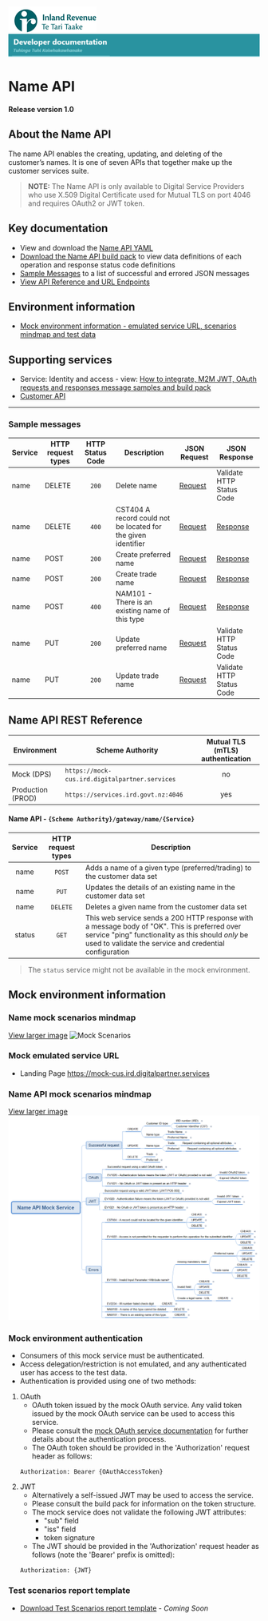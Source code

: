 
![IRD logo](../../Images/IRlogo.gif)
![Software Dev](../../Images/SoftwareDev.png)

# Name API 

#### Release version 1.0 

## About the Name API

The name API enables the creating, updating, and deleting of the customer’s names. It is one of seven APIs that together make up the customer services suite. 

>**NOTE:** The Name API is only available to Digital Service Providers who use X.509 Digital Certificate used for Mutual TLS on port 4046 and requires OAuth2 or JWT token.

## Key documentation

* View and download the [Name API YAML](Name%202020-09-30.yaml)
* [Download the Name API build pack](Build%20pack%20-%20Name%20API.pdf) to view data definitions of each operation and response status code definitions
* [Sample Messages](#Sample-Messages) to a list of successful and errored JSON messages 
* [View API Reference and URL Endpoints](#Name-API-REST-Reference)	

## Environment information

* [Mock environment information - emulated service URL, scenarios mindmap and test data](#mock-environment-information)

## Supporting services
* Service: Identity and access - view: [How to integrate, M2M JWT, OAuth requests and responses message samples and build pack](https://github.com/InlandRevenue/Gateway_Services-Access/tree/master/Identity%20and%20Access)
* [Customer API](../Customer%20API)

---

<a name="Sample-Messages"></a>
### Sample messages

| Service | HTTP request types | HTTP Status Code| Description | JSON Request | JSON Response | 
| -- | -- | :--: | -- | -- | -- | 
| name | DELETE | `200` | Delete name | [Request](sample%20messages/DELETE_200_name_Delete_name_request.json) | Validate HTTP Status Code | 
| name | DELETE | `400` | CST404 A record could not be located for the given identifier | [Request](sample%20messages/DELETE_400_name_CST404_record_could_not_be_located_request.json) | [Response](sample%20messages/DELETE_400_name_CST404_record_could_not_be_located_response.json) | 
| name | POST | `200` | Create preferred name | [Request](sample%20messages/POST_200_name_Create_preferred_name_request.json) | [Response](sample%20messages/POST_200_name_Create_preferred_name_response.json) | 
| name | POST | `200` | Create trade name | [Request](sample%20messages/POST_200_name_Create_trade_name_request.json) | [Response](sample%20messages/POST_200_name_Create_trade_name_response.json) | 
| name | POST | `400` | NAM101 - There is an existing name of this type | [Request](sample%20messages/POST_400_name_NAM101_existing_name_of_this_type_request.json) | [Response](sample%20messages/POST_400_name_NAM101_existing_name_of_this_type_response.json) | 
| name | PUT | `200` | Update preferred name | [Request](sample%20messages/PUT_200_name_Update_preferred_name_request.json) | Validate HTTP Status Code | 
| name | PUT | `200` | Update trade name | [Request](sample%20messages/PUT_200_name_Update_trade_name_request.json) | Validate HTTP Status Code | 

<a name="Name-API-REST-Reference"></a>
## Name API REST Reference

| Environment | Scheme Authority | Mutual TLS (mTLS) authentication |
| --- | --- | :---: |
| Mock (DPS)| `https://mock-cus.ird.digitalpartner.services`| no |
| Production (PROD) | `https://services.ird.govt.nz:4046`| yes |

#### Name API - `{Scheme Authority}/gateway/name/{Service}`
| Service | HTTP request types | Description | 
| :--: | :--: | -- |
| name | `POST` | Adds a name of a given type (preferred/trading) to the customer data set |
| name | `PUT` | Updates the details of an existing name in the customer data set |
| name | `DELETE` | Deletes a given name from the customer data set |
| status | `GET` | This web service sends a 200 HTTP response with a message body of "OK". This is preferred over service "ping" functionality as this should *only* be used to validate the service and credential configuration | 

> The `status` service might not be available in the mock environment.



<a name="mock-environment-information"></a>
## Mock environment information

### Name mock scenarios mindmap

[View larger image](images/Name%20API%20Emulator%20Mindmap.png)
![Mock Scenarios](images/Name%20API%20Emulator%20Mindmap.png)

### Mock emulated service URL
* Landing Page https://mock-cus.ird.digitalpartner.services 

### Name API mock scenarios mindmap

[View larger image](../images/Name%20API%20Mock%20Service.png)
![Mock Scenarios](../images/Name%20API%20Mock%20Service.png)

### Mock environment authentication
* Consumers of this mock service must be authenticated.
* Access delegation/restriction is not emulated, and any authenticated user has access to the test data.
* Authentication is provided using one of two methods:
 1. OAuth
	* OAuth token issued by the mock OAuth service. Any valid token issued by the mock OAuth service can be used to access this service.
	* Please consult the [mock OAuth service documentation](https://mock-oauth.ird.digitalpartner.services/) for further details about the authentication process.
	* The OAuth token should be provided in the 'Authorization' request header as follows:
	```
	Authorization: Bearer {OAuthAccessToken}
	```
 2. JWT
	* Alternatively a self-issued JWT may be used to access the service.
	* Please consult the build pack for information on the token structure.
	* The mock service does not validate the following JWT attributes:
		* "sub" field
		* "iss" field
		* token signature
	* The JWT should be provided in the 'Authorization' request header as follows (note the 'Bearer' prefix is omitted):
	```
	Authorization: {JWT}
	```


### Test scenarios report template

* [Download Test Scenarios report template](Name%20API-%20Test%20Report%20Template.docx) - *Coming Soon*

